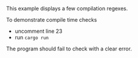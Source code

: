 
This example displays a few compilation regexes.

To demonstrate compile time checks

- uncomment line 23
- run `cargo run`

The program should fail to check with a clear error.
